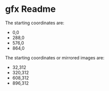 # gfx Readme

The starting coordinates are:
- 0,0
- 288,0
- 576,0
- 864,0

The starting coordinates or mirrored images are:
- 32,312
- 320,312
- 608,312
- 896,312
